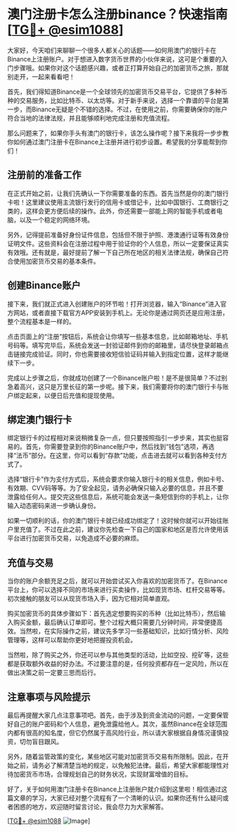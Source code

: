 # 澳门注册卡怎么注册binance？快速指南[[TG💪+ @esim1088](https://t.me/s/esim1088)]

大家好，今天咱们来聊聊一个很多人都关心的话题——如何用澳门的银行卡在Binance上注册账户。对于想进入数字货币世界的小伙伴来说，这可是个重要的入门步骤哦。如果你对这个话题感兴趣，或者正打算开始自己的加密货币之旅，那就别走开，一起来看看吧！

首先，我们得知道Binance是一个全球领先的加密货币交易平台，它提供了多种币种的交易服务，比如比特币、以太坊等。对于新手来说，选择一个靠谱的平台是第一步，而Binance无疑是个不错的选择。不过，在使用之前，你需要确保你的账户符合当地的法律法规，并且能够顺利地完成注册和充值流程。

那么问题来了，如果你手头有澳门的银行卡，该怎么操作呢？接下来我将一步步教你如何通过澳门注册卡在Binance上注册并进行初步设置。希望我的分享能帮到你们！

## 注册前的准备工作

在正式开始之前，让我们先确认一下你需要准备的东西。首先当然是你的澳门银行卡啦！这里建议使用主流银行发行的信用卡或借记卡，比如中国银行、工商银行之类的，这样会更方便后续的操作。此外，你还需要一部能上网的智能手机或者电脑，以及一个稳定的网络环境。

另外，记得提前准备好身份证件信息，包括但不限于护照、港澳通行证等有效身份证明文件。这些资料会在注册过程中用于验证你的个人信息，所以一定要保证真实有效哦。还有就是，最好提前了解一下自己所在地区的相关法律法规，确保自己符合使用加密货币交易的基本条件。

## 创建Binance账户

接下来，我们就正式进入创建账户的环节啦！打开浏览器，输入“Binance”进入官方网站，或者直接下载官方APP安装到手机上。无论你是通过网页还是应用注册，整个流程基本是一样的。

点击页面上的“注册”按钮后，系统会让你填写一些基本信息，比如邮箱地址、手机号码等。填写完毕后，系统会发送一封验证邮件到你的邮箱里，请尽快登录邮箱点击链接完成验证。同时，你也需要接收短信验证码并输入到指定位置，这样才能继续下一步。

完成以上步骤之后，你就成功创建了一个Binance账户啦！是不是很简单？不过别急着高兴，这只是万里长征的第一步呢。接下来，我们需要将你的澳门银行卡与账户绑定起来，以便日后充值和提现使用。

## 绑定澳门银行卡

绑定银行卡的过程相对来说稍微复杂一点，但只要按照指引一步步来，其实也挺容易的。首先，你需要登录到你的Binance账户中，然后找到“钱包”选项，再选择“法币”部分。在这里，你可以看到“存款”功能，点击进去就可以看到各种支付方式了。

选择“银行卡”作为支付方式后，系统会要求你输入银行卡的相关信息，例如卡号、有效期、CVV码等等。为了安全起见，请务必确保只输入必要的信息，并且不要泄露给任何人。提交完这些信息后，系统可能会发送一条短信到你的手机上，让你输入动态密码来进一步确认身份。

如果一切顺利的话，你的澳门银行卡就已经成功绑定了！这时候你就可以开始往账户里充值了。不过在此之前，建议你先检查一下自己的国家和地区是否允许使用该平台进行加密货币交易，以免造成不必要的麻烦。

## 充值与交易

当你的账户余额充足之后，就可以开始尝试买入你喜欢的加密货币了。在Binance平台上，你可以选择不同的市场来进行买卖操作，比如现货市场、杠杆交易等等。初次接触的朋友可以从现货市场入手，因为它相对简单直观。

购买加密货币的具体步骤如下：首先选定想要购买的币种（比如比特币），然后输入购买金额，最后确认订单即可。整个过程大概只需要几分钟时间，非常便捷高效。当然啦，在实际操作之前，建议先多学习一些基础知识，比如行情分析、风险管理等，这样可以帮助你更好地把握投资机会。

当然啦，除了购买之外，你还可以参与其他类型的活动，比如空投、挖矿等，这些都是获取额外收益的好办法。不过要注意的是，任何投资都存在一定风险，所以在做出决策之前一定要三思而后行。

## 注意事项与风险提示

最后再提醒大家几点注意事项吧。首先，由于涉及到资金流动的问题，一定要保管好自己的账户密码和个人信息，避免泄露给他人。其次，虽然Binance在全球范围内都有很高的知名度，但它仍然属于高风险行业，所以请大家根据自身情况谨慎投资，切勿盲目跟风。

另外，随着监管政策的变化，某些地区可能对加密货币交易有所限制。因此，在开始之前，请务必了解清楚当地的规定，以免触犯法律。最后，希望大家都能理性对待加密货币市场，合理规划自己的财务状况，实现财富增值的目标。

好了，关于如何用澳门注册卡在Binance上注册账户就介绍到这里啦！相信通过这篇文章的学习，大家已经对整个流程有了一个清晰的认识。如果你还有什么疑问或者困惑的地方，欢迎随时留言讨论，我会尽力为大家解答。

[[TG💪+ @esim1088](https://t.me/s/esim1088) ![Image](https://i.postimg.cc/4NQfJmqS/Snipaste-2025-05-13-00-14-12.png)]